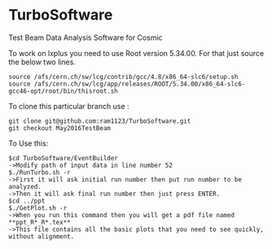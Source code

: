 TurboSoftware
=============

Test Beam Data Analysis Software for Cosmic

To work on lxplus you need to use Root version 5.34.00. For that just source the below two lines.

	source /afs/cern.ch/sw/lcg/contrib/gcc/4.8/x86_64-slc6/setup.sh
	source /afs/cern.ch/sw/lcg/app/releases/ROOT/5.34.00/x86_64-slc6-gcc46-opt/root/bin/thisroot.sh

To clone this particular branch use :

	git clone git@github.com:ram1123/TurboSoftware.git
	git checkout May2016TestBeam

To Use this:

	$cd TurboSoftware/EventBuilder
	->Modify path of input data in line number 52
	$./RunTurbo.sh -r
	->First it will ask initial run number then put run number to be analyzed. 
	->Then it will ask final run number then just press ENTER.
	$cd ../ppt
	$./GetPlot.sh -r
	->When you run this command then you will get a pdf file named **ppt_R*_R*.tex**
	->This file contains all the basic plots that you need to see quickly, without alignment.
